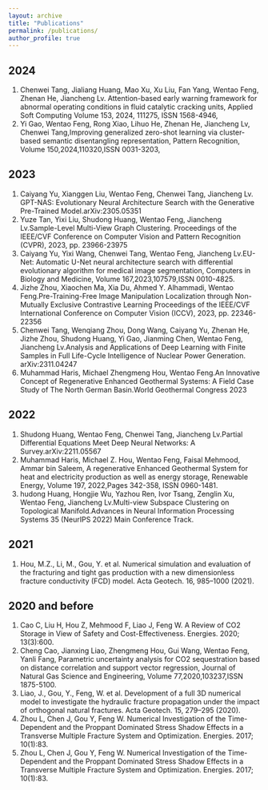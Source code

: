 ```yaml
---
layout: archive
title: "Publications"
permalink: /publications/
author_profile: true
---
```


2024
----
1. Chenwei Tang, Jialiang Huang, Mao Xu, Xu Liu, Fan Yang, Wentao Feng, Zhenan He, Jiancheng Lv. Attention-based early warning framework for abnormal operating conditions in fluid catalytic cracking units, Applied Soft Computing Volume 153, 2024, 111275, ISSN 1568-4946,
2. Yi Gao, Wentao Feng, Rong Xiao, Lihuo He, Zhenan He, Jiancheng Lv, Chenwei Tang,Improving generalized zero-shot learning via cluster-based semantic disentangling representation, Pattern Recognition, Volume 150,2024,110320,ISSN 0031-3203,

2023
----
1. Caiyang Yu, Xianggen Liu, Wentao Feng, Chenwei Tang, Jiancheng Lv. GPT-NAS: Evolutionary Neural Architecture Search with the Generative Pre-Trained Model.arXiv:2305.05351
2. Yuze Tan, Yixi Liu, Shudong Huang, Wentao Feng, Jiancheng Lv.Sample-Level Multi-View Graph Clustering. Proceedings of the IEEE/CVF Conference on Computer Vision and Pattern Recognition (CVPR), 2023, pp. 23966-23975
3. Caiyang Yu, Yixi Wang, Chenwei Tang, Wentao Feng, Jiancheng Lv.EU-Net: Automatic U-Net neural architecture search with differential evolutionary algorithm for medical image segmentation, Computers in Biology and Medicine, Volume 167,2023,107579,ISSN 0010-4825.
4. Jizhe Zhou, Xiaochen Ma, Xia Du, Ahmed Y. Alhammadi, Wentao Feng.Pre-Training-Free Image Manipulation Localization through Non-Mutually Exclusive Contrastive Learning Proceedings of the IEEE/CVF International Conference on Computer Vision (ICCV), 2023, pp. 22346-22356
5. Chenwei Tang, Wenqiang Zhou, Dong Wang, Caiyang Yu, Zhenan He, Jizhe Zhou, Shudong Huang, Yi Gao, Jianming Chen, Wentao Feng, Jiancheng Lv.Analysis and Applications of Deep Learning with Finite Samples in Full Life-Cycle Intelligence of Nuclear Power Generation.	arXiv:2311.04247
6. Muhammad Haris, Michael Zhengmeng Hou, Wentao Feng.An Innovative Concept of Regenerative Enhanced Geothermal Systems: A Field Case Study of The North German Basin.World Geothermal Congress 2023

2022
----
1. Shudong Huang, Wentao Feng, Chenwei Tang, Jiancheng Lv.Partial Differential Equations Meet Deep Neural Networks: A Survey.arXiv:2211.05567
2. Muhammad Haris, Michael Z. Hou, Wentao Feng, Faisal Mehmood, Ammar bin Saleem, A regenerative Enhanced Geothermal System for heat and electricity production as well as energy storage, Renewable Energy, Volume 197, 2022,Pages 342-358, ISSN 0960-1481.
3. hudong Huang, Hongjie Wu, Yazhou Ren, Ivor Tsang, Zenglin Xu, Wentao Feng, Jiancheng Lv.Multi-view Subspace Clustering on Topological Manifold.Advances in Neural Information Processing Systems 35 (NeurIPS 2022) Main Conference Track.

2021
----
1. Hou, M.Z., Li, M., Gou, Y. et al. Numerical simulation and evaluation of the fracturing and tight gas production with a new dimensionless fracture conductivity (FCD) model. Acta Geotech. 16, 985–1000 (2021).

2020 and before
----
1. Cao C, Liu H, Hou Z, Mehmood F, Liao J, Feng W. A Review of CO2 Storage in View of Safety and Cost-Effectiveness. Energies. 2020; 13(3):600.
2. Cheng Cao, Jianxing Liao, Zhengmeng Hou, Gui Wang, Wentao Feng, Yanli Fang, Parametric uncertainty analysis for CO2 sequestration based on distance correlation and support vector regression, Journal of Natural Gas Science and Engineering, Volume 77,2020,103237,ISSN 1875-5100.
3. Liao, J., Gou, Y., Feng, W. et al. Development of a full 3D numerical model to investigate the hydraulic fracture propagation under the impact of orthogonal natural fractures. Acta Geotech. 15, 279–295 (2020).
4. Zhou L, Chen J, Gou Y, Feng W. Numerical Investigation of the Time-Dependent and the Proppant Dominated Stress Shadow Effects in a Transverse Multiple Fracture System and Optimization. Energies. 2017; 10(1):83.
5. Zhou L, Chen J, Gou Y, Feng W. Numerical Investigation of the Time-Dependent and the Proppant Dominated Stress Shadow Effects in a Transverse Multiple Fracture System and Optimization. Energies. 2017; 10(1):83.
